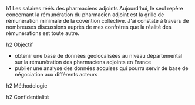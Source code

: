 h1 Les salaires rééls des pharmaciens adjoints
Aujourd'hui, le seul repère concernant la rémunération du pharmacien adjoint est la grille de rémunération minimale de la covention collective.
J'ai constaté à travers de nombreuses discussions auprès de mes confrères que la réalité des rémunérations est toute autre.

h2 Objectif
- obtenir une base de données géolocalisées au niveau départemental sur la rémunération des pharmaciens adjoints en France
- publier une analyse des données acquises qui pourra servir de base de négociation aux différents acteurs

h2 Méthodologie

h2 Confidentialité
